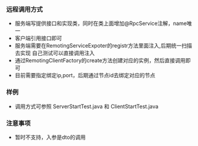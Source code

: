 ### 远程调用方式
- 服务端写提供接口和实现类，同时在类上面增加@RpcService注解，name唯一
- 客户端引用接口即可
- 服务端需要在RemotingServiceExpoter的registr方法里面注入,后期统一扫描去实现
自己测试可以直接调用注入
- 通过RemotingClientFactory的create方法创建对应的实例，然后直接调用即可
- 目前需要指定绑定ip,port，后期通过节点id去绑定对应的节点

### 样例
- 调用方式可参照 ServerStartTest.java 和 ClientStartTest.java

### 注意事项
- 暂时不支持，入参是dto的调用

